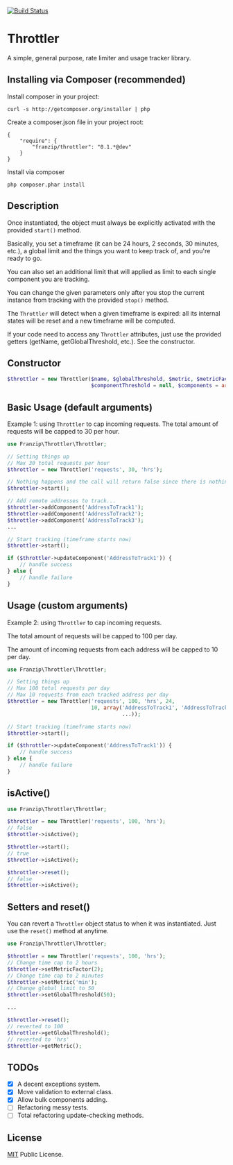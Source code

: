 [![Build Status](https://travis-ci.org/franzip/throttler.svg?branch=master)](https://travis-ci.org/franzip/throttler)

# Throttler
A simple, general purpose, rate limiter and usage tracker library.

## Installing via Composer (recommended)

Install composer in your project:
```
curl -s http://getcomposer.org/installer | php
```

Create a composer.json file in your project root:
```
{
    "require": {
        "franzip/throttler": "0.1.*@dev"
    }
}
```

Install via composer
```
php composer.phar install
```

## Description
Once instantiated, the object must always be explicitly activated with the provided
`start()` method.

Basically, you set a timeframe (it can be 24 hours, 2 seconds, 30 minutes, etc.),
a global limit and the things you want to keep track of, and you're ready to go.

You can also set an additional limit that will applied as limit to each single
component you are tracking.

You can change the given parameters only after you stop the current instance from
tracking with the provided `stop()` method.

The `Throttler` will detect when a given timeframe is expired: all its internal
states will be reset and a new timeframe will be computed.

If your code need to access any `Throttler` attributes, just use the provided
getters (getName, getGlobalThreshold, etc.). See the constructor.

## Constructor
```php
$throttler = new Throttler($name, $globalThreshold, $metric, $metricFactor = 1,
                           $componentThreshold = null, $components = array())
```


## Basic Usage (default arguments)
Example 1: using `Throttler` to cap incoming requests.
The total amount of requests will be capped to 30 per hour.

```php
use Franzip\Throttler\Throttler;

// Setting things up
// Max 30 total requests per hour
$throttler = new Throttler('requests', 30, 'hrs');

// Nothing happens and the call will return false since there is nothing to track
$throttler->start();

// Add remote addresses to track...
$throttler->addComponent('AddressToTrack1');
$throttler->addComponent('AddressToTrack2');
$throttler->addComponent('AddressToTrack3');
...

// Start tracking (timeframe starts now)
$throttler->start();

if ($throttler->updateComponent('AddressToTrack1')) {
    // handle success
} else {
    // handle failure
}
```


## Usage (custom arguments)

Example 2: using `Throttler` to cap incoming requests.

The total amount of requests will be capped to 100 per day.

The amount of incoming requests from each address will be capped to 10 per day.

```php
use Franzip\Throttler\Throttler;

// Setting things up
// Max 100 total requests per day
// Max 10 requests from each tracked address per day
$throttler = new Throttler('requests', 100, 'hrs', 24,
                           10, array('AddressToTrack1', 'AddressToTrack2',
                                     ...));

// Start tracking (timeframe starts now)
$throttler->start();

if ($throttler->updateComponent('AddressToTrack1')) {
    // handle success
} else {
    // handle failure
}

```

## isActive()

```php
use Franzip\Throttler\Throttler;

$throttler = new Throttler('requests', 100, 'hrs');
// false
$throttler->isActive();

$throttler->start();
// true
$throttler->isActive();

$throttler->reset();
// false
$throttler->isActive();

```

## Setters and reset()

You can revert a `Throttler` object status to when it was instantiated.
Just use the `reset()` method at anytime.

```php
use Franzip\Throttler\Throttler;

$throttler = new Throttler('requests', 100, 'hrs');
// Change time cap to 2 hours
$throttler->setMetricFactor(2);
// Change time cap to 2 minutes
$throttler->setMetric('min');
// Change global limit to 50
$throttler->setGlobalThreshold(50);

...

$throttler->reset();
// reverted to 100
$throttler->getGlobalThreshold();
// reverted to 'hrs'
$throttler->getMetric();

```

## TODOs

- [x] A decent exceptions system.
- [x] Move validation to external class.
- [x] Allow bulk components adding.
- [ ] Refactoring messy tests.
- [ ] Total refactoring update-checking methods.

## License
[MIT](http://opensource.org/licenses/MIT/ "MIT") Public License.

